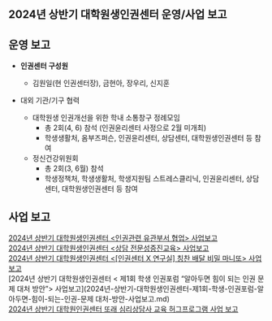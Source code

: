 ﻿

## 2024년 상반기 대학원생인권센터 운영/사업 보고

## 운영 보고

- **인권센터 구성원**
	- 김원일(현 인권센터장), 금현아, 장우리, 신지훈

- 대외 기관/기구 협력
	-	대학원생 인권개선을 위한 학내 소통창구 정례모임
		- 총 2회(4, 6) 참석 (인권윤리센터 사정으로 2월 미개최)
		- 학생생활처, 옴부즈퍼슨, 인권윤리센터, 상담센터, 대학원생인권센터 등 참여
	- 정신건강위원회
		- 총 2회(3, 6월) 참석  
		- 학생정책처, 학생생활처, 학생지원팀 스트레스클리닉, 인권윤리센터, 상담센터, 대학원생인권센터 등 참여

## 사업 보고
[2024년 상반기 대학원생인권센터 <인권관련 유관부서 협업> 사업보고](2024년-상반기-대학원생인권센터-인권관련-유관부서-협업-사업보고.md)  <br/> 
[2024년 상반기 대학원생인권센터 <상담 전문성증진교육> 사업보고](2024년-상반기-대학원생인권센터-상담-전문성증진교육-사업보고.md)  <br/> 
[2024년 상반기 대학원생인권센터 <[인권센터 X 연구실] 칭찬 배달 비밀 마니또> 사업보고](2024년-상반기-대학원생인권센터-[인권센터-X-연구실]-칭찬-배달-비밀-마니또-사업보고.md)  <br/> 
[2024년 상반기 대학원생인권센터 < 제1회 학생 인권포럼 “알아두면 힘이 되는 인권 문제 대처 방안”> 사업보고](2024년-상반기-대학원생인권센터-제1회-학생-인권포럼-알아두면-힘이-되는-인권-문제 대처-방안-사업보고.md) <br/> 
[2024년 상반기 대학원인권센터 또래 심리상담사 교육 허그프로그램 사업
보고](_.md) <br/> 


